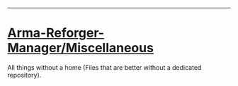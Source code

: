 
---

# [Arma-Reforger-Manager/Miscellaneous](https://github.com/Arma-Reforger-Manager/miscellaneous)  
All things without a home (Files that are better without a dedicated repository).
